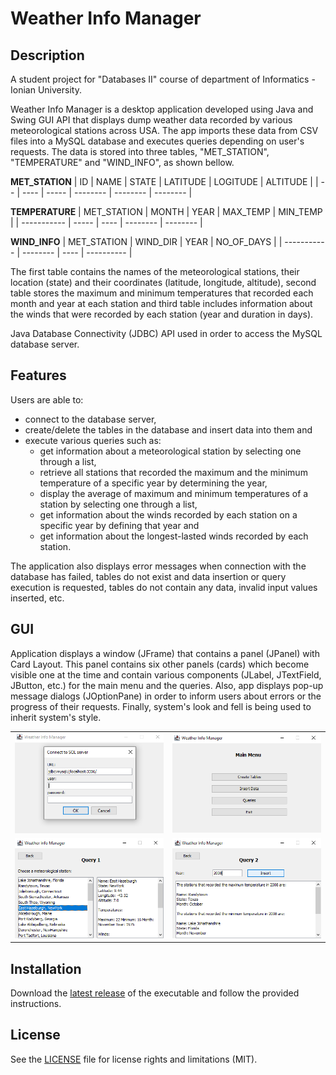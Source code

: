 # Weather Info Manager

## Description

A student project for "Databases II" course of department of Informatics - Ionian University.

Weather Info Manager is a desktop application developed using Java and Swing GUI API that displays dump weather data recorded by various meteorological stations across USA. The app imports these data from CSV files into a MySQL database and executes queries depending on user's requests. The data is stored into three tables, "MET_STATION", "TEMPERATURE" and "WIND_INFO", as shown bellow.

**MET_STATION**
| ID | NAME | STATE | LATITUDE | LOGITUDE | ALTITUDE |
| -- | ---- | ----- | -------- | -------- | -------- |

**TEMPERATURE**
| MET_STATION | MONTH | YEAR | MAX_TEMP | MIN_TEMP |
| ----------- | ----- | ---- | -------- | -------- |

**WIND_INFO**
| MET_STATION | WIND_DIR | YEAR | NO_OF_DAYS |
| ----------- | -------- | ---- | ---------- |

The first table contains the names of the meteorological stations, their location (state) and their coordinates (latitude, longitude, altitude), second table stores the maximum and minimum temperatures that recorded each month and year at each station and third table includes information about the winds that were recorded by each station (year and duration in days).

Java Database Connectivity (JDBC) API used in order to access the MySQL database server.

## Features

Users are able to:
- connect to the database server,
- create/delete the tables in the database and insert data into them and
- execute various queries such as:
  - get information about a meteorological station by selecting one through a list,
  - retrieve all stations that recorded the maximum and the minimum temperature of a specific year by determining the year,
  - display the average of maximum and minimum temperatures of a station by selecting one through a list,
  - get information about the winds recorded by each station on a specific year by defining that year and
  - get information about the longest-lasted winds recorded by each station.

The application also displays error messages when connection with the database has failed, tables do not exist and data insertion or query execution is requested, tables do not contain any data, invalid input values inserted, etc.

## GUI

Application displays a window (JFrame) that contains a panel (JPanel) with Card Layout. This panel contains six other panels (cards) which become visible one at the time and contain various components (JLabel, JTextField, JButton, etc.) for the main menu and the queries. Also, app displays pop-up message dialogs (JOptionPane) in order to inform users about errors or the progress of their requests. Finally, system's look and fell is being used to inherit system's style.

|                             |                             |
| :-------------------------: | :-------------------------: |
| ![Connect Dialog](https://github.com/p17griv/weather-info-manager/blob/main/img/connect-dialog.png) | ![Main Menu](https://github.com/p17griv/weather-info-manager/blob/main/img/main-menu.png) |
| ![Query 1](https://github.com/p17griv/weather-info-manager/blob/main/img/query1.png) | ![Query 2](https://github.com/p17griv/weather-info-manager/blob/main/img/query2.png) |

## Installation

Download the [latest release](https://github.com/p17griv/weather-info-manager/releases/tag/v1.0.0) of the executable and follow the provided instructions.

## License

See the [LICENSE](https://github.com/p17griv/weather-info-manager/blob/main/LICENSE) file for license rights and limitations (MIT).
